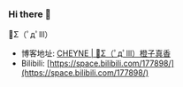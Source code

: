 ### Hi there 👋

🍊Σ（ﾟдﾟlll）

- 博客地址: [CHEYNE | 🍊Σ（ﾟдﾟlll）橙子真香](https://liudecheng.com)
- Bilibili: [https://space.bilibili.com/177898/](https://space.bilibili.com/177898/)

<!--
**ch3yne/ch3yne** is a ✨ _special_ ✨ repository because its `README.md` (this file) appears on your GitHub profile.

Here are some ideas to get you started:

- 🔭 I’m currently working on ...
- 🌱 I’m currently learning ...
- 👯 I’m looking to collaborate on ...
- 🤔 I’m looking for help with ...
- 💬 Ask me about ...
- 📫 How to reach me: ...
- 😄 Pronouns: ...
- ⚡ Fun fact: ...
-->
